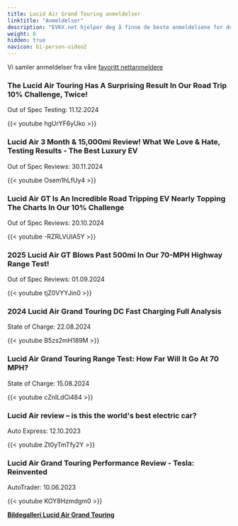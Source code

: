 ```yaml
---
title: Lucid Air Grand Touring anmeldelser
linktitle: "Anmeldelser"
description: "EVKX.net hjelper deg å finne de beste anmeldelsene for denne modellen."
weight: 6
hidden: true
navicon: bi-person-video2
---
```

Vi samler anmeldelser fra våre [favoritt nettanmeldere](../../../../../guides/evreviewers/)

<div class="container text-center shadow p-2 pe-4 mb-5 bg-body-tertiary rounded border">
<h3>The Lucid Air Touring Has A Surprising Result In Our Road Trip 10% Challenge, Twice!</h3>
<p>Out of Spec Testing: 11.12.2024</p>

{{< youtube hgUrYF6yUko >}}

</div>
<div class="container text-center shadow p-2 pe-4 mb-5 bg-body-tertiary rounded border">
<h3>Lucid Air 3 Month &amp; 15,000mi Review! What We Love &amp; Hate, Testing Results - The Best Luxury EV</h3>
<p>Out of Spec Reviews: 30.11.2024</p>

{{< youtube Osem1hLfUy4 >}}

</div>
<div class="container text-center shadow p-2 pe-4 mb-5 bg-body-tertiary rounded border">
<h3>Lucid Air GT Is An Incredible Road Tripping EV Nearly Topping The Charts In Our 10% Challenge</h3>
<p>Out of Spec Reviews: 20.10.2024</p>

{{< youtube -RZRLVUIA5Y >}}

</div>
<div class="container text-center shadow p-2 pe-4 mb-5 bg-body-tertiary rounded border">
<h3>2025 Lucid Air GT Blows Past 500mi In Our 70-MPH Highway Range Test!</h3>
<p>Out of Spec Reviews: 01.09.2024</p>

{{< youtube tjZ0VYYJin0 >}}

</div>
<div class="container text-center shadow p-2 pe-4 mb-5 bg-body-tertiary rounded border">
<h3>2024 Lucid Air Grand Touring DC Fast Charging Full Analysis</h3>
<p>State of Charge: 22.08.2024</p>

{{< youtube B5zs2mH189M >}}

</div>
<div class="container text-center shadow p-2 pe-4 mb-5 bg-body-tertiary rounded border">
<h3>Lucid Air Grand Touring Range Test: How Far Will It Go At 70 MPH?</h3>
<p>State of Charge: 15.08.2024</p>

{{< youtube cZnlLdCi484 >}}

</div>
<div class="container text-center shadow p-2 pe-4 mb-5 bg-body-tertiary rounded border">
<h3>Lucid Air review – is this the world's best electric car?</h3>
<p>Auto Express: 12.10.2023</p>

{{< youtube Zt0yTmTfy2Y >}}

</div>
<div class="container text-center shadow p-2 pe-4 mb-5 bg-body-tertiary rounded border">
<h3>Lucid Air Grand Touring Performance Review - Tesla: Reinvented</h3>
<p>AutoTrader: 10.06.2023</p>

{{< youtube KOY8Hzmdgm0 >}}

</div>
<div class="mt-3 mb-3">
<a href="../gallery/" class="text-decoration-none text-black">
<strong><i class="bi-arrow-left"></i>Bildegalleri  </strong>
</a>
<a href="../" class="text-decoration-none text-black float-end">
<strong>Lucid Air Grand Touring <i class="bi-arrow-right"></i></strong>
</a>
</div>
